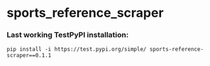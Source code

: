 # sports_reference_scraper

### Last working TestPyPI installation:

```pip install -i https://test.pypi.org/simple/ sports-reference-scraper==0.1.1```
